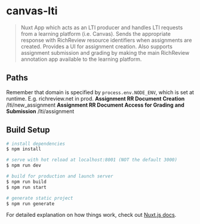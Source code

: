 # canvas-lti

> Nuxt App which acts as an LTI producer and  handles LTI requests from a learning platform (i.e. Canvas). Sends the appropriate response with RichReview resource identifiers when assignments are created. Provides a UI for assignment creation. Also supports assignment submission and grading by making the main RichReview annotation app available to the learning platform. 

## Paths
Remember that domain is specified by `process.env.NODE_ENV`, which is set at runtime. E.g. richreview.net in prod.
**Assignment RR Document Creation**
/lti/new_assignment
**Assignment RR Document Access for Grading and Submission**
/lti/assignment


## Build Setup

```bash
# install dependencies
$ npm install

# serve with hot reload at localhost:8001 (NOT the default 3000)
$ npm run dev

# build for production and launch server
$ npm run build
$ npm run start

# generate static project
$ npm run generate
```

For detailed explanation on how things work, check out [Nuxt.js docs](https://nuxtjs.org).
